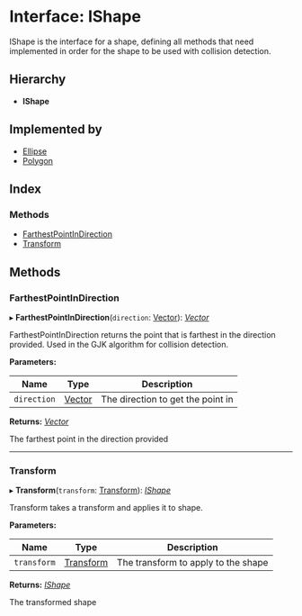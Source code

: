 
# Interface: IShape

IShape is the interface for a shape, defining all methods that need implemented in order
for the shape to be used with collision detection.

## Hierarchy

* **IShape**

## Implemented by

* [Ellipse](../classes/ellipse.md)
* [Polygon](../classes/polygon.md)

## Index

### Methods

* [FarthestPointInDirection](ishape.md#farthestpointindirection)
* [Transform](ishape.md#transform)

## Methods

###  FarthestPointInDirection

▸ **FarthestPointInDirection**(`direction`: [Vector](../classes/vector.md)): *[Vector](../classes/vector.md)*

FarthestPointInDirection returns the point that is farthest in the direction provided.
Used in the GJK algorithm for collision detection.

**Parameters:**

Name | Type | Description |
------ | ------ | ------ |
`direction` | [Vector](../classes/vector.md) | The direction to get the point in |

**Returns:** *[Vector](../classes/vector.md)*

The farthest point in the direction provided

___

###  Transform

▸ **Transform**(`transform`: [Transform](../classes/transform.md)): *[IShape](ishape.md)*

Transform takes a transform and applies it to shape.

**Parameters:**

Name | Type | Description |
------ | ------ | ------ |
`transform` | [Transform](../classes/transform.md) | The transform to apply to the shape |

**Returns:** *[IShape](ishape.md)*

The transformed shape
